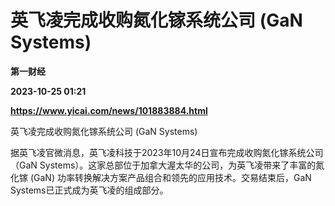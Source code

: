 # 英飞凌完成收购氮化镓系统公司 (GaN Systems)
**第一财经**

**2023-10-25 01:21**

**https://www.yicai.com/news/101883884.html**

英飞凌完成收购氮化镓系统公司 (GaN Systems)

据英飞凌官微消息，英飞凌科技于2023年10月24日宣布完成收购氮化镓系统公司（GaN Systems）。这家总部位于加拿大渥太华的公司，为英飞凌带来了丰富的氮化镓 (GaN) 功率转换解决方案产品组合和领先的应用技术。交易结束后，GaN Systems已正式成为英飞凌的组成部分。